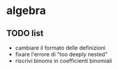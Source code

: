 # algebra

## TODO list

- cambiare il formato delle definizioni
- fixare l'errore di "too deeply nested"
- riscrivi binoms in coefficienti binomiali

